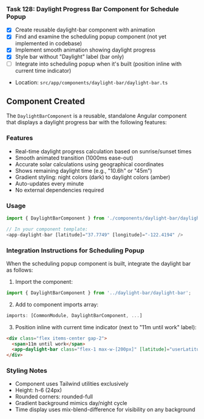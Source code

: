 ### Task 128: Daylight Progress Bar Component for Schedule Popup
- [x] Create reusable daylight-bar component with animation
- [x] Find and examine the scheduling popup component (not yet implemented in codebase)
- [x] Implement smooth animation showing daylight progress
- [x] Style bar without "Daylight" label (bar only)
- [ ] Integrate into scheduling popup when it's built (position inline with current time indicator)
- Location: `src/app/components/daylight-bar/daylight-bar.ts`

## Component Created

The `DaylightBarComponent` is a reusable, standalone Angular component that displays a daylight progress bar with the following features:

### Features
- Real-time daylight progress calculation based on sunrise/sunset times
- Smooth animated transition (1000ms ease-out)
- Accurate solar calculations using geographical coordinates
- Shows remaining daylight time (e.g., "10.6h" or "45m")
- Gradient styling: night colors (dark) to daylight colors (amber)
- Auto-updates every minute
- No external dependencies required

### Usage
```typescript
import { DaylightBarComponent } from './components/daylight-bar/daylight-bar';

// In your component template:
<app-daylight-bar [latitude]="37.7749" [longitude]="-122.4194" />
```

### Integration Instructions for Scheduling Popup
When the scheduling popup component is built, integrate the daylight bar as follows:

1. Import the component:
```typescript
import { DaylightBarComponent } from '../daylight-bar/daylight-bar';
```

2. Add to component imports array:
```typescript
imports: [CommonModule, DaylightBarComponent, ...]
```

3. Position inline with current time indicator (next to "11m until work" label):
```html
<div class="flex items-center gap-2">
  <span>11m until work</span>
  <app-daylight-bar class="flex-1 max-w-[200px]" [latitude]="userLatitude" [longitude]="userLongitude" />
</div>
```

### Styling Notes
- Component uses Tailwind utilities exclusively
- Height: h-6 (24px)
- Rounded corners: rounded-full
- Gradient background mimics day/night cycle
- Time display uses mix-blend-difference for visibility on any background
